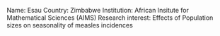 Name: Esau
Country: Zimbabwe
Institution: African Insitute for Mathematical Sciences (AIMS)
Research interest: Effects of Population sizes on seasonality of measles incidences
